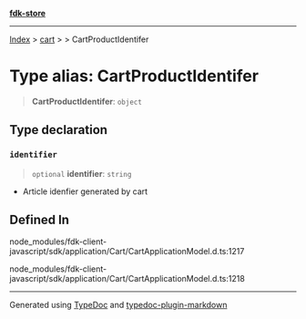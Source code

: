 [**fdk-store**](../../../README.md)
***

[Index](../../../API.md) > [cart](../../README.md) > [<internal>](../README.md) > CartProductIdentifer

# Type alias: CartProductIdentifer

> **CartProductIdentifer**: `object`

## Type declaration

### `identifier`

> `optional` **identifier**: `string`

- Article idenfier generated by cart

## Defined In

node\_modules/fdk-client-javascript/sdk/application/Cart/CartApplicationModel.d.ts:1217

node\_modules/fdk-client-javascript/sdk/application/Cart/CartApplicationModel.d.ts:1218

***
Generated using [TypeDoc](https://typedoc.org/) and [typedoc-plugin-markdown](https://www.npmjs.com/package/typedoc-plugin-markdown)
